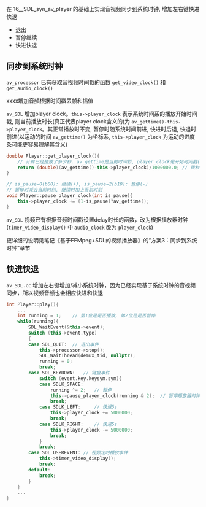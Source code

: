 在 16__SDL_syn_av_player 的基础上实现音视频同步到系统时钟, 增加左右键快进快退
- 退出
- 暂停继续
- 快进快退

## 同步到系统时钟
`av_processor` 已有获取音视频时间戳的函数 `get_video_clock()` 和 `get_audio_clock()`

xxxx增加音频根据时间戳丢帧和插值


`av_SDL` 增加player clock。`this->player_clock` 表示系统时间系的播放开始时间戳, 则当前播放时长(真正代表player clock含义的)为 `av_gettime()-this->player_clock`。其正常播放时不变, 暂停时随系统时间前进, 快进时后退, 快退时前进(以运动的时间 `av_gettime()` 为坐标系, `this->player_clock` 为运动的进度条可能更容易理解其含义)
```cpp
double Player::get_player_clock(){
    // 计算已经播放了多少秒. av_gettime是当前时间戳, player_clock是开始时间戳(会随暂停和快进快退而改变)
    return (double)(av_gettime()-this->player_clock)/1000000.0; // 微秒->秒
}

// is_pause=0(b00): 继续(+), is_pause=2(b10): 暂停(-)
// 暂停时减去当前时刻, 继续时加上当前时刻
void Player::pause_player_clock(int is_pause){
    this->player_clock += (1-is_pause)*av_gettime();
}
```

`av_SDL` 视频已有根据音频时间戳设置delay时长的函数，改为根据播放器时钟(`timer_video_display()` 中 `audio_clock` 改为 `player_clock`)

更详细的说明见笔记《基于FFMpeg+SDL的视频播放器》的“方案3：同步到系统时钟”章节

## 快进快退
`av_SDL.cc` 增加左右键增加/减小系统时钟，因为已经实现基于系统时钟的音视频同步，所以视频音频也会相应快进和快退
```cpp
int Player::play(){
    ...
    int running = 1;    // 第1位是是否播放, 第2位是是否暂停
    while(running){
        SDL_WaitEvent(&this->event);
        switch (this->event.type)
        {
        case SDL_QUIT:  // 退出事件
            this->processor->stop();
            SDL_WaitThread(demux_tid, nullptr);
            running = 0;
            break;
        case SDL_KEYDOWN:   // 键盘事件
            switch (event.key.keysym.sym){
            case SDLK_SPACE:
                running ^= 2;   // 暂停
                this->pause_player_clock(running & 2);  // 暂停播放器时钟
                break;
            case SDLK_LEFT:     // 快退5s
                this->player_clock += 5000000;
                break;
            case SDLK_RIGHT:    // 快进5s
                this->player_clock -= 5000000;
                break;
            }
            break;
        case SDL_USEREVENT: // 视频定时播放事件
            this->timer_video_display();
            break;
        default:
            break;
        }
    }
    ...
}
```
